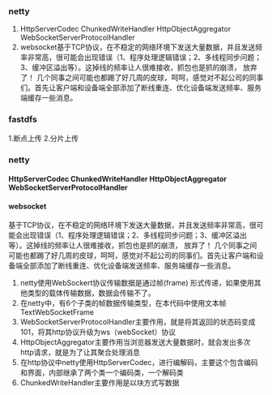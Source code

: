 ### netty 
1. HttpServerCodec ChunkedWriteHandler HttpObjectAggregator WebSocketServerProtocolHandler  
2. websocket基于TCP协议，在不稳定的网络环境下发送大量数据，并且发送频率非常高，很可能会出现错误（1、程序处理逻辑错误；2、多线程同步问题；3、缓冲区溢出等）。这掉线的频率让人很难接收，抓包也是抓的崩溃， 放弃了！ 几个同事之间可能也都踢了好几周的皮球，呵呵，感觉对不起公司的同事们。首先让客户端和设备端全部添加了断线重连、优化设备端发送频率、服务端缓存一些消息。  

### fastdfs
1.断点上传
2.分片上传

### netty 
#### HttpServerCodec ChunkedWriteHandler HttpObjectAggregator WebSocketServerProtocolHandler  
#### websocket 
基于TCP协议，在不稳定的网络环境下发送大量数据，并且发送频率非常高，很可能会出现错误（1、程序处理逻辑错误；2、多线程同步问题；3、缓冲区溢出等）。这掉线的频率让人很难接收，抓包也是抓的崩溃， 放弃了！ 几个同事之间可能也都踢了好几周的皮球，呵呵，感觉对不起公司的同事们。首先让客户端和设备端全部添加了断线重连、优化设备端发送频率、服务端缓存一些消息。  
1. netty使用WebSockert协议传输数据是通过帧(frame) 形式传递，如果使用其他类型的载体传输数据，数据会传输不了。
2. 在netty中，有6个子类的帧数据传输类型，在本代码中使用文本帧TextWebSocketFrame
3. WebSocketServerProtocolHandler主要作用，就是将其返回的状态码变成101，将其http协议升级为ws（webSocket）协议
4. HttpObjectAggregator主要作用当浏览器发送大量数据时，就会发出多次http请求，就是为了让其聚合处理消息
5. 在http协议中netty使用HttpServerCodec，进行编解码，主要这个包含编码和界面，内部继承了两个类一个编码类，一个解码类
6. ChunkedWriteHandler主要作用是以块方式写数据

